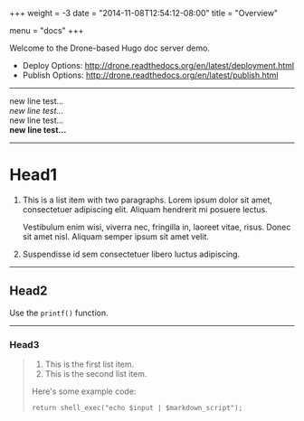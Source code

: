 +++
weight = -3
date = "2014-11-08T12:54:12-08:00"
title = "Overview"

menu = "docs"
+++

Welcome to the Drone-based Hugo doc server demo. 

* Deploy Options: http://drone.readthedocs.org/en/latest/deployment.html
* Publish Options: http://drone.readthedocs.org/en/latest/publish.html

***
new line test...  
*new line test...*  
new line test...  
**new line test...**
***
# Head1
1.  This is a list item with two paragraphs. Lorem ipsum dolor
    sit amet, consectetuer adipiscing elit. Aliquam hendrerit
    mi posuere lectus.

    Vestibulum enim wisi, viverra nec, fringilla in, laoreet
    vitae, risus. Donec sit amet nisl. Aliquam semper ipsum
    sit amet velit.

2.  Suspendisse id sem consectetuer libero luctus adipiscing.
***

## Head2
Use the `printf()` function.
***

### Head3
> 
> 1.   This is the first list item.
> 2.   This is the second list item.
> 
> Here's some example code:
> 
>     return shell_exec("echo $input | $markdown_script");
